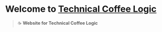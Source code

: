 # Welcome to [Technical Coffee Logic](https://technicalcoffeelogic.com)

> ☕ **Website for Technical Coffee Logic** 
